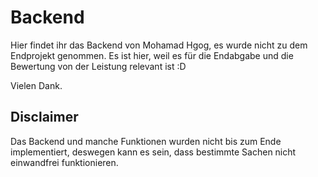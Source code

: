 # Backend

Hier findet ihr das Backend von Mohamad Hgog, es wurde nicht zu dem Endprojekt genommen. Es ist hier, weil es für die Endabgabe und die Bewertung von der Leistung relevant ist :D

Vielen Dank.


## Disclaimer

Das Backend und manche Funktionen wurden nicht bis zum Ende implementiert, deswegen kann es sein, dass bestimmte Sachen nicht einwandfrei funktionieren.
